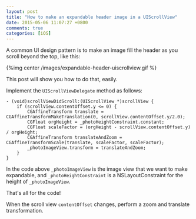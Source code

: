 ```yaml
---
layout: post
title: "How to make an expandable header image in a UIScrollView"
date: 2015-05-06 11:07:27 +0800
comments: true
categories: [iOS]
---
```


A common UI design pattern is to make an image fill the header as you scroll beyond the top, like this:

{%img center /images/expandable-header-uiscrollview.gif %}

This post will show you how to do that, easily.

<!-- more -->

Implement the `UIScrollViewDelegate` method as follows:

```objc
- (void)scrollViewDidScroll:(UIScrollView *)scrollView {
    if (scrollView.contentOffset.y <= 0) {
        CGAffineTransform translate = CGAffineTransformMakeTranslation(0, scrollView.contentOffset.y/2.0);
        CGFloat orgHeight = _photoHeightConstraint.constant;
        CGFloat scaleFactor = (orgHeight - scrollView.contentOffset.y) / orgHeight;
        CGAffineTransform translateAndZoom = CGAffineTransformScale(translate, scaleFactor, scaleFactor);
        _photoImageView.transform = translateAndZoom;
    }
}
```

In the code above `_photoImageView` is the image view that we want to make expandable, and `_photoHeightConstraint` is a NSLayoutConstraint for the height of `_photoImageView`.

That's all for the code!

When the scroll view `contentOffset` changes, perform a zoom and translate transformation.
